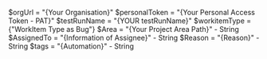 $orgUrl = "{Your Organisation}"
$personalToken = "{Your Personal Access Token - PAT}"
$testRunName = "{YOUR testRunName}"
$workitemType = {"WorkItem Type as Bug"}
$Area = "{Your Project Area Path}" - String
$AssignedTo = "{Information of Assignee}" - String
$Reason = "{Reason}" - String
$tags = "{Automation}" - String
